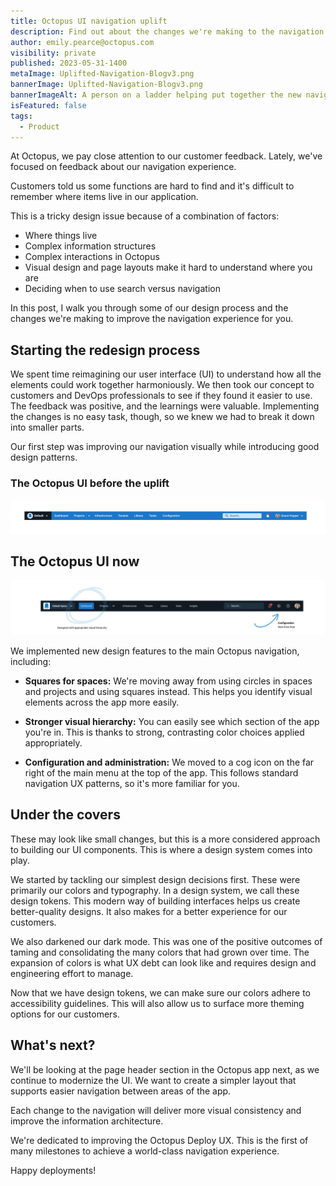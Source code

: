 ```yaml
---
title: Octopus UI navigation uplift
description: Find out about the changes we're making to the navigation experience in Octopus Deploy.
author: emily.pearce@octopus.com
visibility: private
published: 2023-05-31-1400
metaImage: Uplifted-Navigation-Blogv3.png
bannerImage: Uplifted-Navigation-Blogv3.png
bannerImageAlt: A person on a ladder helping put together the new navigation
isFeatured: false
tags: 
  - Product
---
```


At Octopus, we pay close attention to our customer feedback. Lately, we've focused on feedback about our navigation experience. 

Customers told us some functions are hard to find and it's difficult to remember where items live in our application. 

This is a tricky design issue because of a combination of factors:

- Where things live
- Complex information structures
- Complex interactions in Octopus
- Visual design and page layouts make it hard to understand where you are
- Deciding when to use search versus navigation

In this post, I walk you through some of our design process and the changes we're making to improve the navigation experience for you.

## Starting the redesign process

We spent time reimagining our user interface (UI) to understand how all the elements could work together harmoniously. We then took our concept to customers and DevOps professionals to see if they found it easier to use. The feedback was positive, and the learnings were valuable. Implementing the changes is no easy task, though, so we knew we had to break it down into smaller parts.

Our first step was improving our navigation visually while introducing good design patterns.


### The Octopus UI before the uplift

![Screen shot of Octopus Deploy navigation before we started the redesign](Navigation-Before.png)

## The Octopus UI now 

![Screen shot of Octopus Deploy navigation now we've started the uplift](Navigation-After.png)

We implemented new design features to the main Octopus navigation, including:

- **Squares for spaces:** We're moving away from using circles in spaces and projects and using squares instead. This helps you identify visual elements across the app more easily.

- **Stronger visual hierarchy:** You can easily see which section of the app you're in. This is thanks to strong, contrasting color choices applied appropriately.

- **Configuration and administration:** We moved to a cog icon on the far right of the main menu at the top of the app. This follows standard navigation UX patterns, so it's more familiar for you.


## Under the covers

These may look like small changes, but this is a more considered approach to building our UI components. This is where a design system comes into play.

We started by tackling our simplest design decisions first. These were primarily our colors and typography. In a design system, we call these design tokens. This modern way of building interfaces helps us create better-quality designs. It also makes for a better experience for our customers. 

We also darkened our dark mode. This was one of the positive outcomes of taming and consolidating the many colors that had grown over time. The expansion of colors is what UX debt can look like and requires design and engineering effort to manage.

Now that we have design tokens, we can make sure our colors adhere to accessibility guidelines. This will also allow us to surface more theming options for our customers. 


## What's next?

We'll be looking at the page header section in the Octopus app next, as we continue to modernize the UI. We want to create a simpler layout that supports easier navigation between areas of the app. 

Each change to the navigation will deliver more visual consistency and improve the information architecture.

We're dedicated to improving the Octopus Deploy UX. This is the first of many milestones to achieve a world-class navigation experience. 

Happy deployments!